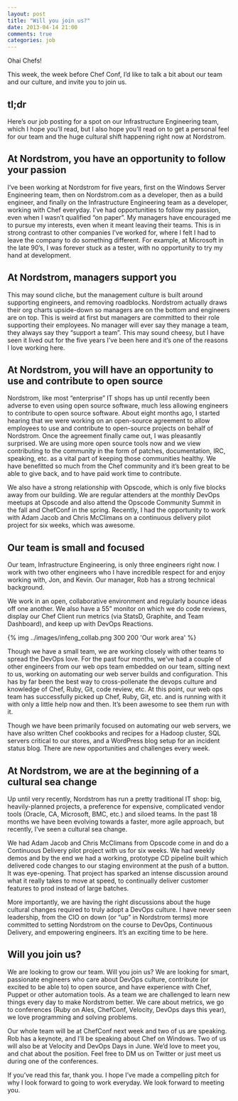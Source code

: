 ```yaml
---
layout: post
title: "Will you join us?"
date: 2013-04-14 21:00
comments: true
categories: job
---
```

Ohai Chefs!

This week, the week before Chef Conf, I’d like to talk a bit about our team and our culture, and invite you to join us.

## tl;dr

Here’s our job posting for a spot on our Infrastructure Engineering team, which I hope you’ll read, but I also hope you’ll read on to get a personal feel for our team and the huge cultural shift happening right now at Nordstrom.

## At Nordstrom, you have an opportunity to follow your passion

I’ve been working at Nordstrom for five years, first on the Windows Server Engineering team, then on Nordstrom.com as a developer, then as a build engineer, and finally on the Infrastructure Engineering team as a developer, working with Chef everyday. I’ve had opportunities to follow my passion, even when I wasn’t qualified “on paper”. My managers have encouraged me to pursue my interests, even when it meant leaving their teams. This is in strong contrast to other companies I’ve worked for, where I felt I had to leave the company to do something different. For example, at Microsoft in the late 90’s, I was forever stuck as a tester, with no opportunity to try my hand at development.

## At Nordstrom, managers support you

This may sound cliche, but the management culture is built around supporting engineers, and removing roadblocks. Nordstrom actually draws their org charts upside-down so managers are on the bottom and engineers are on top. This is weird at first but managers are committed to their role supporting their employees. No manager will ever say they manage a team, they always say they “support a team”. This may sound cheesy, but I have seen it lived out for the five years I’ve been here and it’s one of the reasons I love working here.

## At Nordstrom, you will have an opportunity to use and contribute to open source

Nordstrom, like most “enterprise” IT shops has up until recently been adverse to even using open source software, much less allowing engineers to contribute to open source software. About eight months ago, I started hearing that we were working on an open-source agreement to allow employees to use and contribute to open-source projects on behalf of Nordstrom. Once the agreement finally came out, I was pleasantly surprised. We are using more open source tools now and we view contributing to the community in the form of patches, documentation, IRC, speaking, etc. as a vital part of keeping those communities healthy. We have benefitted so much from the Chef community and it’s been great to be able to give back, and to have paid work time to contribute.

We also have a strong relationship with Opscode, which is only five blocks away from our building. We are regular attenders at the monthly DevOps meetups at Opscode and also attend the Opscode Community Summit in the fall and ChefConf in the spring. Recently, I had the opportunity to work with Adam Jacob and Chris McClimans on a continuous delivery pilot project for six weeks, which was awesome.

## Our team is small and focused

Our team, Infrastructure Engineering, is only three engineers right now. I work with two other engineers who I have incredible respect for and enjoy working with, Jon, and Kevin. Our manager, Rob has a strong technical background.

We work in an open, collaborative environment and regularly bounce ideas off one another. We also have a 55” monitor on which we do code reviews, display our Chef Client run metrics (via StatsD, Graphite, and Team Dashboard), and keep up with DevOps Reactions.

{% img ../images/infeng\_collab.png 300 200 'Our work area' %}

Though we have a small team, we are working closely with other teams to spread the DevOps love. For the past four months, we’ve had a couple of other engineers from our web ops team embedded on our team, sitting next to us, working on automating our web server builds and configuration. This has by far been the best way to cross-pollenate the devops culture and knowledge of Chef, Ruby, Git, code review, etc. At this point, our web ops team has successfully picked up Chef, Ruby, Git, etc. and is running with it with only a little help now and then. It’s been awesome to see them run with it.

Though we have been primarily focused on automating our web servers, we have also written Chef cookbooks and recipes for a Hadoop cluster, SQL servers critical to our stores, and a WordPress blog setup for an incident status blog. There are new opportunities and challenges every week.

## At Nordstrom, we are at the beginning of a cultural sea change

Up until very recently, Nordstrom has run a pretty traditional IT shop: big, heavily-planned projects, a preference for expensive, complicated vendor tools (Oracle, CA, Microsoft, BMC, etc.) and siloed teams. In the past 18 months we have been evolving towards a faster, more agile approach, but recently, I’ve seen a cultural sea change.

We had Adam Jacob and Chris McClimans from Opscode come in and do a Continuous Delivery pilot project with us for six weeks. We had weekly demos and by the end we had a working, prototype CD pipeline built which delivered code changes to our staging environment at the push of a button. It was eye-opening. That project has sparked an intense discussion around what it really takes to move at speed, to continually deliver customer features to prod instead of large batches.

More importantly, we are having the right discussions about the huge cultural changes required to truly adopt a DevOps culture. I have never seen leadership, from the CIO on down (or “up” in Nordstrom terms) more committed to setting Nordstrom on the course to DevOps, Continuous Delivery, and empowering engineers. It’s an exciting time to be here.

## Will you join us?

We are looking to grow our team. Will you join us? We are looking for smart, passionate engineers who care about DevOps culture, contribute (or excited to be able to) to open source, and have experience with Chef, Puppet or other automation tools. As a team we are challenged to learn new things every day to make Nordstrom better. We care about metrics, we go to conferences (Ruby on Ales, ChefConf, Velocity, DevOps days this year), we love programming and solving problems.

Our whole team will be at ChefConf next week and two of us are speaking. Rob has a keynote, and I’ll be speaking about Chef on Windows. Two of us will also be at Velocity and DevOps Days in June. We’d love to meet you, and chat about the position. Feel free to DM us on Twitter or just meet us during one of the conferences.

If you’ve read this far, thank you. I hope I’ve made a compelling pitch for why I look forward to going to work everyday. We look forward to meeting you.
